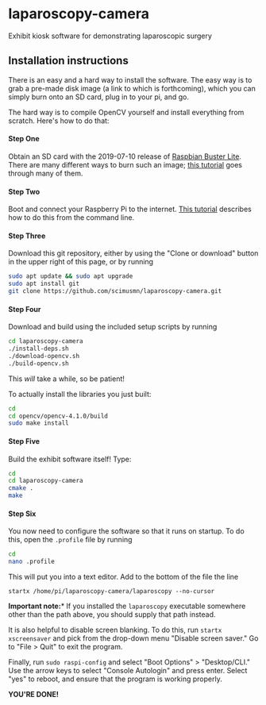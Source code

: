 # laparoscopy-camera
Exhibit kiosk software for demonstrating laparoscopic surgery

## Installation instructions

There is an easy and a hard way to install the software. The easy way is to grab a pre-made disk image (a link to which is forthcoming), which you can simply burn onto an SD card, plug in to your pi, and go.

The hard way is to compile OpenCV yourself and install everything from scratch. Here's how to do that:

#### Step One

Obtain an SD card with the 2019-07-10 release of [Raspbian Buster Lite](https://downloads.raspberrypi.org/raspbian_lite_latest). There are many different ways to burn such an image; [this tutorial](https://xmodulo.com/write-raspberry-pi-image-sd-card.html) goes through many of them.

#### Step Two

Boot and connect your Raspberry Pi to the internet. [This tutorial](https://www.raspberrypi.org/documentation/configuration/wireless/wireless-cli.md) describes how to do this from the command line.

#### Step Three

Download this git repository, either by using the "Clone or download" button in the upper right of this page, or by running 

```bash
sudo apt update && sudo apt upgrade
sudo apt install git
git clone https://github.com/scimusmn/laparoscopy-camera.git
```

#### Step Four

Download and build using the included setup scripts by running

```bash
cd laparoscopy-camera
./install-deps.sh
./download-opencv.sh
./build-opencv.sh
```
This *will* take a while, so be patient!

To actually install the libraries you just built:

```bash
cd
cd opencv/opencv-4.1.0/build
sudo make install
```

#### Step Five

Build the exhibit software itself! Type:

```bash
cd
cd laparoscopy-camera
cmake .
make
```

#### Step Six

You now need to configure the software so that it runs on startup. To do this, open the `.profile` file by running 

```bash
cd
nano .profile
```

This will put you into a text editor. Add to the bottom of the file the line

```
startx /home/pi/laparoscopy-camera/laparoscopy --no-cursor
```

**Important note:*** If you installed the `laparoscopy` executable somewhere other than the path above, you should supply that path instead.

It is also helpful to disable screen blanking. To do this, run `startx xscreensaver` and pick from the drop-down menu "Disable screen saver." Go to "File > Quit" to exit the program.

Finally, run `sudo raspi-config` and select "Boot Options" > "Desktop/CLI." Use the arrow keys to select "Console Autologin" and press enter. Select "yes" to reboot, and ensure that the program is working properly.

**YOU'RE DONE!**
